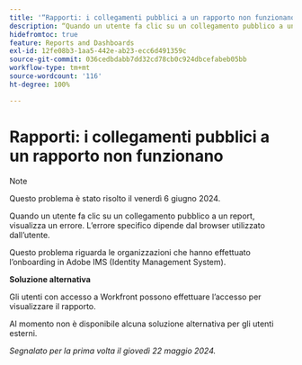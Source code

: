 ```yaml
---
title: '“Rapporti: i collegamenti pubblici a un rapporto non funzionano”'
description: “Quando un utente fa clic su un collegamento pubblico a un report, visualizza un errore. L’errore specifico dipende dal browser utilizzato dall’utente. ”
hidefromtoc: true
feature: Reports and Dashboards
exl-id: 12fe08b3-1aa5-442e-ab23-ecc6d491359c
source-git-commit: 036cedbdabb7dd32cd78cb0c924dbcefabeb05bb
workflow-type: tm+mt
source-wordcount: '116'
ht-degree: 100%

---
```


# Rapporti: i collegamenti pubblici a un rapporto non funzionano

>[!NOTE]
>
>Questo problema è stato risolto il venerdì 6 giugno 2024.

Quando un utente fa clic su un collegamento pubblico a un report, visualizza un errore. L’errore specifico dipende dal browser utilizzato dall’utente.

Questo problema riguarda le organizzazioni che hanno effettuato l’onboarding in Adobe IMS (Identity Management System).

**Soluzione alternativa**

Gli utenti con accesso a Workfront possono effettuare l’accesso per visualizzare il rapporto.

Al momento non è disponibile alcuna soluzione alternativa per gli utenti esterni.

_Segnalato per la prima volta il giovedì 22 maggio 2024._
